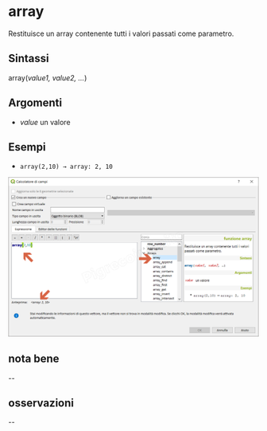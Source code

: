 # array

Restituisce un array contenente tutti i valori passati come parametro.

## Sintassi

array(_value1, value2, …_)

## Argomenti

* _value_ un valore

## Esempi

* `array(2,10) → array: 2, 10`

![](/img/arrays/array/array1.png)

## nota bene

--

## osservazioni

--